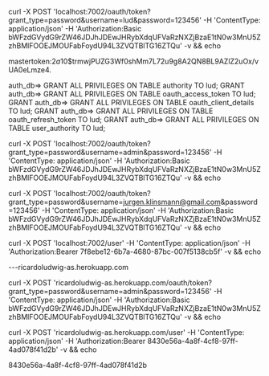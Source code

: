 
curl -X POST 'localhost:7002/oauth/token?grant_type=password&username=lud&password=123456' -H 'ContentType: application/json' -H 'Authorization:Basic bWFzdGVydG9rZW46JDJhJDEwJHRybXdqUFVaRzNXZjBzaE1tN0w3MnU5ZzhBMlFOOEJMOUFabFoydU94L3ZVQTBlTG16ZTQu' -v && echo



mastertoken:$2a$10$trmwjPUZG3Wf0shMm7L72u9g8A2QN8BL9AZlZ2uOx/vUA0eLmze4.


auth_db=> GRANT ALL PRIVILEGES ON TABLE authority TO lud;
GRANT
auth_db=> GRANT ALL PRIVILEGES ON TABLE oauth_access_token TO lud;
GRANT
auth_db=> GRANT ALL PRIVILEGES ON TABLE oauth_client_details TO lud;
GRANT
auth_db=> GRANT ALL PRIVILEGES ON TABLE oauth_refresh_token TO lud;
GRANT
auth_db=> GRANT ALL PRIVILEGES ON TABLE user_authority TO lud;


curl -X POST 'localhost:7002/oauth/token?grant_type=password&username=admin&password=123456' -H 'ContentType: application/json' -H 'Authorization:Basic bWFzdGVydG9rZW46JDJhJDEwJHRybXdqUFVaRzNXZjBzaE1tN0w3MnU5ZzhBMlFOOEJMOUFabFoydU94L3ZVQTBlTG16ZTQu' -v && echo


curl -X POST 'localhost:7002/oauth/token?grant_type=password&username=jurgen.klinsmann@gmail.com&password=123456' -H 'ContentType: application/json' -H 'Authorization:Basic bWFzdGVydG9rZW46JDJhJDEwJHRybXdqUFVaRzNXZjBzaE1tN0w3MnU5ZzhBMlFOOEJMOUFabFoydU94L3ZVQTBlTG16ZTQu' -v && echo


curl -X POST 'localhost:7002/user' -H 'ContentType: application/json' -H 'Authorization:Bearer 7f8ebe12-6b7a-4680-87bc-007f5138cb5f' -v && echo



---ricardoludwig-as.herokuapp.com


curl -X POST 'ricardoludwig-as.herokuapp.com/oauth/token?grant_type=password&username=admin&password=123456' -H 'ContentType: application/json' -H 'Authorization:Basic bWFzdGVydG9rZW46JDJhJDEwJHRybXdqUFVaRzNXZjBzaE1tN0w3MnU5ZzhBMlFOOEJMOUFabFoydU94L3ZVQTBlTG16ZTQu' -v && echo

curl -X POST 'ricardoludwig-as.herokuapp.com/user' -H 'ContentType: application/json' -H 'Authorization:Bearer 8430e56a-4a8f-4cf8-97ff-4ad078f41d2b' -v && echo


8430e56a-4a8f-4cf8-97ff-4ad078f41d2b

